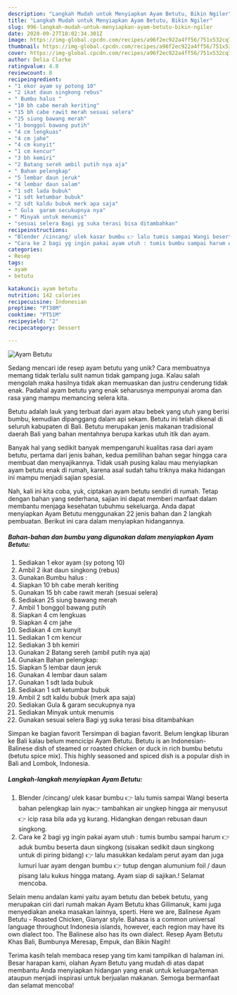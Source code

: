 ```yaml
---
description: "Langkah Mudah untuk Menyiapkan Ayam Betutu, Bikin Ngiler"
title: "Langkah Mudah untuk Menyiapkan Ayam Betutu, Bikin Ngiler"
slug: 996-langkah-mudah-untuk-menyiapkan-ayam-betutu-bikin-ngiler
date: 2020-09-27T18:02:34.301Z
image: https://img-global.cpcdn.com/recipes/a96f2ec922a4ff56/751x532cq70/ayam-betutu-foto-resep-utama.jpg
thumbnail: https://img-global.cpcdn.com/recipes/a96f2ec922a4ff56/751x532cq70/ayam-betutu-foto-resep-utama.jpg
cover: https://img-global.cpcdn.com/recipes/a96f2ec922a4ff56/751x532cq70/ayam-betutu-foto-resep-utama.jpg
author: Delia Clarke
ratingvalue: 4.8
reviewcount: 8
recipeingredient:
- "1 ekor ayam sy potong 10"
- "2 ikat daun singkong rebus"
- " Bumbu halus "
- "10 bh cabe merah keriting"
- "15 bh cabe rawit merah sesuai selera"
- "25 siung bawang merah"
- "1 bonggol bawang putih"
- "4 cm lengkuas"
- "4 cm jahe"
- "4 cm kunyit"
- "1 cm kencur"
- "3 bh kemiri"
- "2 Batang sereh ambil putih nya aja"
- " Bahan pelengkap"
- "5 lembar daun jeruk"
- "4 lembar daun salam"
- "1 sdt lada bubuk"
- "1 sdt ketumbar bubuk"
- "2 sdt kaldu bubuk merk apa saja"
- " Gula  garam secukupnya nya"
- " Minyak untuk menumis"
- "sesuai selera Bagi yg suka terasi bisa ditambahkan"
recipeinstructions:
- "Blender /cincang/ ulek kasar bumbu 👉 lalu tumis sampai Wangi beserta bahan pelengkap lain nya👉 tambahkan air ungkep hingga air menyusut 👉 icip rasa bila ada yg kurang. Hidangkan dengan rebusan daun singkong."
- "Cara ke 2 bagi yg ingin pakai ayam utuh : tumis bumbu sampai harum 👉 aduk bumbu beserta daun singkong (sisakan sedikit daun singkong untuk di piring bidang) 👉 lalu masukkan kedalam perut ayam dan juga lumuri luar ayam dengan bumbu 👉 tutup dengan alumunium foil / daun pisang lalu kukus hingga matang. Ayam siap di sajikan.! Selamat mencoba."
categories:
- Resep
tags:
- ayam
- betutu

katakunci: ayam betutu 
nutrition: 142 calories
recipecuisine: Indonesian
preptime: "PT38M"
cooktime: "PT51M"
recipeyield: "2"
recipecategory: Dessert

---
```



![Ayam Betutu](https://img-global.cpcdn.com/recipes/a96f2ec922a4ff56/751x532cq70/ayam-betutu-foto-resep-utama.jpg)

Sedang mencari ide resep ayam betutu yang unik? Cara membuatnya memang tidak terlalu sulit namun tidak gampang juga. Kalau salah mengolah maka hasilnya tidak akan memuaskan dan justru cenderung tidak enak. Padahal ayam betutu yang enak seharusnya mempunyai aroma dan rasa yang mampu memancing selera kita.

Betutu adalah lauk yang terbuat dari ayam atau bebek yang utuh yang berisi bumbu, kemudian dipanggang dalam api sekam. Betutu ini telah dikenal di seluruh kabupaten di Bali. Betutu merupakan jenis makanan tradisional daerah Bali yang bahan mentahnya berupa karkas utuh itik dan ayam.

Banyak hal yang sedikit banyak mempengaruhi kualitas rasa dari ayam betutu, pertama dari jenis bahan, kedua pemilihan bahan segar hingga cara membuat dan menyajikannya. Tidak usah pusing kalau mau menyiapkan ayam betutu enak di rumah, karena asal sudah tahu triknya maka hidangan ini mampu menjadi sajian spesial.


Nah, kali ini kita coba, yuk, ciptakan ayam betutu sendiri di rumah. Tetap dengan bahan yang sederhana, sajian ini dapat memberi manfaat dalam membantu menjaga kesehatan tubuhmu sekeluarga. Anda dapat menyiapkan Ayam Betutu menggunakan 22 jenis bahan dan 2 langkah pembuatan. Berikut ini cara dalam menyiapkan hidangannya.

<!--inarticleads1-->

##### Bahan-bahan dan bumbu yang digunakan dalam menyiapkan Ayam Betutu:

1. Sediakan 1 ekor ayam (sy potong 10)
1. Ambil 2 ikat daun singkong (rebus)
1. Gunakan  Bumbu halus :
1. Siapkan 10 bh cabe merah keriting
1. Gunakan 15 bh cabe rawit merah (sesuai selera)
1. Sediakan 25 siung bawang merah
1. Ambil 1 bonggol bawang putih
1. Siapkan 4 cm lengkuas
1. Siapkan 4 cm jahe
1. Sediakan 4 cm kunyit
1. Sediakan 1 cm kencur
1. Sediakan 3 bh kemiri
1. Gunakan 2 Batang sereh (ambil putih nya aja)
1. Gunakan  Bahan pelengkap:
1. Siapkan 5 lembar daun jeruk
1. Gunakan 4 lembar daun salam
1. Gunakan 1 sdt lada bubuk
1. Sediakan 1 sdt ketumbar bubuk
1. Ambil 2 sdt kaldu bubuk (merk apa saja)
1. Sediakan  Gula &amp; garam secukupnya nya
1. Sediakan  Minyak untuk menumis
1. Gunakan sesuai selera Bagi yg suka terasi bisa ditambahkan


Simpan ke bagian favorit Tersimpan di bagian favorit. Belum lengkap liburan ke Bali kalau belum mencicipi Ayam Betutu. Betutu is an Indonesian-Balinese dish of steamed or roasted chicken or duck in rich bumbu betutu (betutu spice mix). This highly seasoned and spiced dish is a popular dish in Bali and Lombok, Indonesia. 

<!--inarticleads2-->

##### Langkah-langkah menyiapkan Ayam Betutu:

1. Blender /cincang/ ulek kasar bumbu 👉 lalu tumis sampai Wangi beserta bahan pelengkap lain nya👉 tambahkan air ungkep hingga air menyusut 👉 icip rasa bila ada yg kurang. Hidangkan dengan rebusan daun singkong.
1. Cara ke 2 bagi yg ingin pakai ayam utuh : tumis bumbu sampai harum 👉 aduk bumbu beserta daun singkong (sisakan sedikit daun singkong untuk di piring bidang) 👉 lalu masukkan kedalam perut ayam dan juga lumuri luar ayam dengan bumbu 👉 tutup dengan alumunium foil / daun pisang lalu kukus hingga matang. Ayam siap di sajikan.! Selamat mencoba.


Selain menu andalan kami yaitu ayam betutu dan bebek betutu, yang merupakan ciri dari rumah makan Ayam Betutu khas Gilimanuk, kami juga menyediakan aneka masakan lainnya, sperti. Here we are, Balinese Ayam Betutu - Roasted Chicken, Gianyar style. Bahasa is a common universal language throughout Indonesia islands, however, each region may have its own dialect too. The Balinese also has its own dialect. Resep Ayam Betutu Khas Bali, Bumbunya Meresap, Empuk, dan Bikin Nagih! 

Terima kasih telah membaca resep yang tim kami tampilkan di halaman ini. Besar harapan kami, olahan Ayam Betutu yang mudah di atas dapat membantu Anda menyiapkan hidangan yang enak untuk keluarga/teman ataupun menjadi inspirasi untuk berjualan makanan. Semoga bermanfaat dan selamat mencoba!
